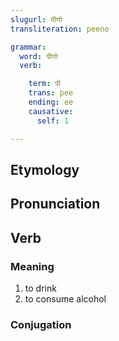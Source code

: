 ```yaml
---
slugurl: पीणो
transliteration: peeno

grammar:
  word: पीणो
  verb:

    term: पी
    trans: pee
    ending: ee
    causative:
      self: 1

---
```


## Etymology

## Pronunciation

## Verb

### Meaning

1. to drink
2. to consume alcohol

### Conjugation

<verb-conj :grammar="grammar"></verb-conj>
